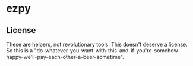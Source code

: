 # ezpy

## License
These are helpers, not revolutionary tools. This doesn't deserve a license. So this is a "do-whatever-you-want-with-this-and-if-you're-somehow-happy-we'll-pay-each-other-a-beer-sometime".
